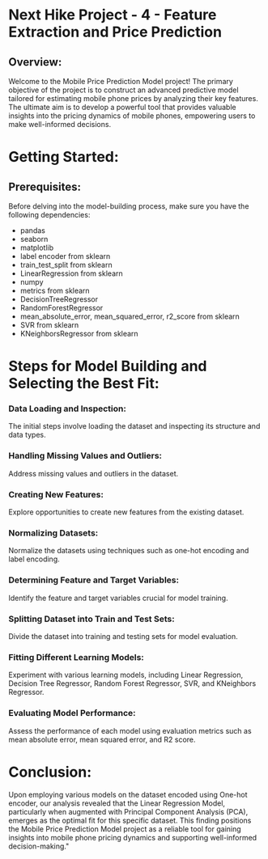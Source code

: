 # Next Hike Project - 4 - Feature Extraction and Price Prediction

## Overview:

Welcome to the Mobile Price Prediction Model project! The primary objective of the project is to construct an advanced predictive model tailored for estimating mobile phone prices by analyzing their key features. The ultimate aim is to develop a powerful tool that provides valuable insights into the pricing dynamics of mobile phones, empowering users to make well-informed decisions.

# Getting Started:

## Prerequisites:

Before delving into the model-building process, make sure you have the following dependencies:

- pandas
- seaborn
- matplotlib
- label encoder from sklearn
- train_test_split from sklearn
- LinearRegression from sklearn
- numpy
- metrics from sklearn
- DecisionTreeRegressor
- RandomForestRegressor
- mean_absolute_error, mean_squared_error, r2_score from sklearn
- SVR from sklearn
- KNeighborsRegressor from sklearn

# Steps for Model Building and Selecting the Best Fit:

### Data Loading and Inspection:
The initial steps involve loading the dataset and inspecting its structure and data types.

### Handling Missing Values and Outliers:
Address missing values and outliers in the dataset.

### Creating New Features:
Explore opportunities to create new features from the existing dataset.

### Normalizing Datasets:
Normalize the datasets using techniques such as one-hot encoding and label encoding.

### Determining Feature and Target Variables:
Identify the feature and target variables crucial for model training.

### Splitting Dataset into Train and Test Sets:
Divide the dataset into training and testing sets for model evaluation.

### Fitting Different Learning Models:
Experiment with various learning models, including Linear Regression, Decision Tree Regressor, Random Forest Regressor, SVR, and KNeighbors Regressor.

### Evaluating Model Performance:
Assess the performance of each model using evaluation metrics such as mean absolute error, mean squared error, and R2 score.

# Conclusion:

Upon employing various models on the dataset encoded using One-hot encoder, our analysis revealed that the Linear Regression Model, particularly when augmented with Principal Component Analysis (PCA), emerges as the optimal fit for this specific dataset. This finding positions the Mobile Price Prediction Model project as a reliable tool for gaining insights into mobile phone pricing dynamics and supporting well-informed decision-making."
